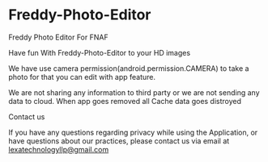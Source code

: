 # Freddy-Photo-Editor
Freddy Photo Editor For FNAF

Have fun With Freddy-Photo-Editor to your HD images

We have use camera permission(android.permission.CAMERA) to take a photo for that you can edit with app feature.

We are not sharing any information to third party or we are not sending any data to cloud. When app goes removed all Cache data goes distroyed

Contact us

If you have any questions regarding privacy while using the Application, or have questions about our practices, please contact us via email at lexatechnologyllp@gmail.com

